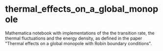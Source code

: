 # thermal_effects_on_a_global_monopole
Mathematica notebook with implementations of the the transition rate, the thermal fluctuations and the energy density, as defined in the paper "Thermal effects on a global monopole with Robin boundary conditions".
